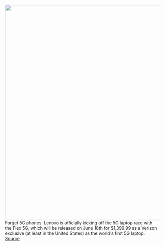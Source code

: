 <img src='https://cdn.vox-cdn.com/uploads/chorus_asset/file/11490453/a-01.0.png' width='700px' /><br/>
Forget 5G phones: Lenovo is officially kicking off the 5G laptop race with the Flex 5G, which will be released on June 18th for $1,399.99 as a Verizon exclusive (at least in the United States) as the world's first 5G laptop.
<a href='https://www.theverge.com/circuitbreaker/21292067/lenovo-flex-5g-laptop-date-price-verizon-exclusive'> Source <a/>